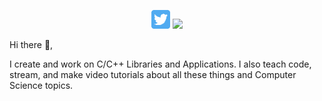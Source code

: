<p align='center'>
<a href="https://twitter.com/matthewjayearly/"><img height="30" src="https://github.com/mattearly/mattearly/blob/main/icon/twitter.png?raw=true"></a>
<a href="https://instagram.com/matthewjearly/"><img height="30" src="https://github.com/mattearly/mattearly/blob/main/icon/instagram.jpg?raw=true"></a>
</p>

Hi there 👋,

I create and work on C/C++ Libraries and Applications. I also teach code, stream, and make video tutorials about all these things and Computer Science topics.

<!--
Here are some ideas to get you started:

- 🔭 I’m currently working on ...
- 🌱 I’m currently learning ...
- 👯 I’m looking to collaborate on ...
- 🤔 I’m looking for help with ...
- 💬 Ask me about ...
- 📫 How to reach me: ...
- ⚡ Fun fact: ...
-->

